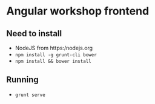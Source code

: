 # Angular workshop frontend

## Need to install

- NodeJS from https:/nodejs.org
- ```npm install -g grunt-cli bower```
- ```npm install && bower install```

## Running

- ```grunt serve```